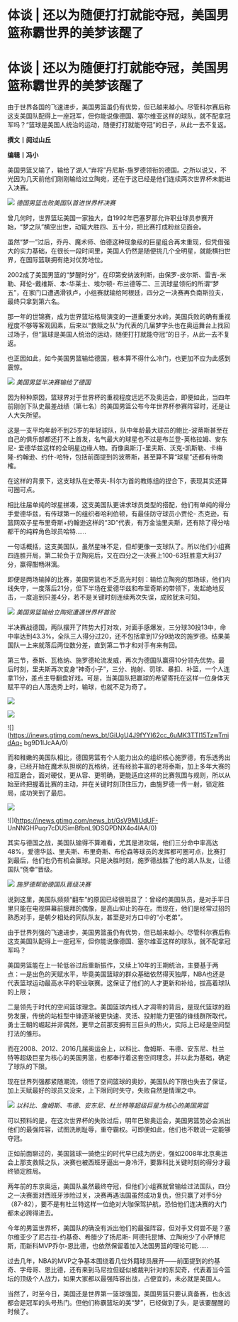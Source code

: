 # 体谈 | 还以为随便打打就能夺冠，美国男篮称霸世界的美梦该醒了

# 体谈 | 还以为随便打打就能夺冠，美国男篮称霸世界的美梦该醒了

由于世界各国的飞速进步，美国男篮虽仍有优势，但已越来越小。尽管科尔赛后称这支美国队配得上一座冠军，但你能说像德国、塞尔维亚这样的球队，就不配拿冠军吗？“篮球是美国人统治的运动，随便打打就能夺冠”的日子，从此一去不复返。

**撰文丨阅过山丘**

**编辑丨冯小**

美国男篮又输了，输给了湖人“弃将”丹尼斯-施罗德领衔的德国。之所以说又，不光因为几天前他们刚刚输给过立陶宛，还在于这已经是他们连续两次世界杯未能进入决赛。

![](https://inews.gtimg.com/news_bt/Ovr17o6Z_CzwQiNdRIw_xdS4ecsNDkAkHdByzWDDAmLYcAA/1000)
_德国男篮击败美国队首进世界杯决赛_

曾几何时，世界篮坛美国一家独大，自1992年巴塞罗那允许职业球员参赛开始，“梦之队”横空出世，动辄大胜四、五十分，把比赛打成粉丝见面会。

虽然“梦一”过后，乔丹、魔术师、伯德这种现象级的巨星组合再未重现，但凭借强大的实力基础，在很长一段时间里，美国人仍然是随便挑几个全明星，就能横扫世界，在国际篮联拥有绝对优势地位。

2002成了美国男篮的“梦醒时分”，在印第安纳波利斯，由保罗-皮尔斯、雷吉-米勒、拜伦-戴维斯、本-华莱士、埃尔顿-
布兰德等二、三流球星领衔的所谓“梦五”，在家门口遭遇滑铁卢，小组赛就输给阿根廷，四分之一决赛再负南斯拉夫，最终只拿到第六名。

那一年的世锦赛，成为世界篮坛格局演变的一道重要分水岭，美国兵败的确有重视程度不够等客观因素，后来以“救赎之队”为代表的几届梦字头也在奥运舞台上找回过场子，但“篮球是美国人统治的运动，随便打打就能夺冠”的日子，从此一去不复返。

也正因如此，如今美国男篮输给德国，根本算不得什么冷门，也更加不应为此感到震惊。

![](https://inews.gtimg.com/news_bt/OF2gPOLW6Gc7M0t1Je0JGoyIbPMUnQtCgkWA7-6KS1ZWUAA/1000)
_美国男篮半决赛输给了德国_

因为种种原因，篮球界对于世界杯的重视程度远远不及奥运会，即便如此，当四年前刚创下队史最差战绩（第七名）的美国男篮公布今年世界杯参赛阵容时，还是让人大失所望。

这是一支平均年龄不到25岁的年轻球队，队中年龄最大球员的鲍比-波蒂斯甚至在自己的俱乐部都还打不上首发，名气最大的球星也不过是布兰登-英格拉姆、安东尼-
爱德华兹这样的全明星边缘人物。而像奥斯汀-里夫斯、沃克-凯斯勒、卡梅隆-约翰逊、约什-哈特，包括前面提到的波蒂斯，甚至算不算“球星”还都有待商榷。

在这样的背景下，这支球队在史蒂夫-科尔为首的教练组的捏合下，表现其实还算可圈可点。

相比往届单纯的球星拼凑，这支美国队更讲求球员类型的搭配，他们有单纯的得分手爱德华兹，有传球第一的组织者哈利伯顿，有最佳防守球员小贾伦-
杰克逊，有篮网双子星布里奇斯+约翰逊这样的“3D”代表，有万金油里夫斯，还有除了得分啥都干的纯粹角色球员哈特……

一句话概括，这支美国队，虽然星味不足，但却更像一支球队了。所以他们小组赛四连胜开局，第二轮负于立陶宛后，又在四分之一决赛上100-63狂胜意大利37分，赢得酣畅淋漓。

即便是两场输掉的比赛，美国男篮也不乏高光时刻：输给立陶宛的那场球，他们内线失守，一度落后21分，但下半场在爱德华兹和布里奇斯的带领下，发起绝地反击，一度追到只差4分，若不是关键时刻连续两次失误，成败犹未可知。

![](https://inews.gtimg.com/news_bt/OyQYNJ8qtadygsNK8JpJd7ZOvqewivjKHJJYQQtDO0GB8AA/1000)
_美国男篮输给立陶宛遭遇世界杯首败_

半决赛战德国，两队摆开了阵势大打对攻，对面手感爆发，三分球30投13中，命中率达到43.3%，全队三人得分过20，还不包括拿到17分9助攻的施罗德。结果美国队一上来就落后两位数分差，直到第二节才和对手有来有回。

第三节，泰斯、瓦格纳、施罗德轮流发威，再次为德国队赢得10分领先优势。最后时刻，里夫斯再次变身“神奇小子”，三分、抛射、罚球、暴扣、补篮，一个人连拿11分，差点主导翻盘好戏。可是，当美国队把赢球的希望寄托在这样一位身体天赋平平的白人落选秀上时，输球，也就不足为奇了。

![](https://inews.gtimg.com/news_bt/GO9cyd8OYy2wZciosUFTB6E-PS9jsASQvXF1LUAzBWABMAA/0)

![](https://inews.gtimg.com/news_bt/GqPlWwSBcMjpyWfGuN22UHU1wYU9h4YTcT0e0dQRNMycIAA/0)

![](https://inews.gtimg.com/news_bt/GiUgU4J9fYYI62cc_6uMK3TTl15TzwTmidAq-
bg9D1IJcAA/0)

而和稚嫩的美国队相比，德国男篮有个人能力出众的组织核心施罗德，有乐透秀出身，已经开始在魔术队担纲的瓦格纳，还有经验丰富的老将泰斯，加上多年大赛的相互磨合，面对硬仗，更从容、更明确，更能适应这样的比赛氛围与规则，所以从始至终把握着比赛的主动，并在关键时刻顶住压力，由施罗德一传一射，锁定胜局，成功笑到了最后。

![](https://inews.gtimg.com/news_bt/GwH3kvotlG2UoQJggFCRi_WEyQ_FFq1h7cIcCzif8az1UAA/0)

![](https://inews.gtimg.com/news_bt/GsV9MlUdUF-
UnNNGHPuqr7cDUSimBfbnL9DSQPDNX4o4IAA/0)

其实与德国之战，美国队输得不算难看，尤其是进攻端，他们三分命中率高达48%，爱德华兹、里夫斯、布里奇斯、布伦森等球员的发挥都可圈可点，比赛打到最后，他们也仍有机会赢球。只是决胜时刻，施罗德战胜了他的湖人队友，让德国队“侥幸”晋级。

![](https://inews.gtimg.com/news_bt/OIJjsO8wwzGboheqiUvs6pAtL5FA8nY9jPc3pWkIUGENQAA/1000)
_施罗德帮助德国队晋级决赛_

说到这里，美国队频频“翻车”的原因已经很明显了：曾经的美国队员，是对手平日里只能在电视屏幕前膜拜的偶像，是高山仰止的存在。而现在，他们是经常过招的熟悉对手，是朝夕相处的同队队友，甚至是对方口中的“小老弟”。

由于世界列强的飞速进步，美国男篮虽仍有优势，但已越来越小。尽管科尔赛后称这支美国队配得上一座冠军，但你能说像德国、塞尔维亚这样的球队，就不配拿冠军吗？

美国男篮能在上一轮低谷过后重新振作，又续上10年的王期统治，主要基于两点：一是出色的天赋水平，毕竟美国篮球的群众基础依然得天独厚，NBA也还是代表篮球运动最高水平的职业联赛。这保证了他们的人才更新和补给，拔高着球队的上限；

二是领先于时代的空间篮球理念。美国篮球内线人才凋零的背后，是现代篮球的趋势发展，传统的站桩型中锋逐渐被更快速、灵活、投射能力更强的锋线群所取代，勇士王朝的崛起并非偶然，更早之前那支拥有三巨头的热火，实际上已经是空间型打法的雏形。

而在2008、2012、2016几届奥运会上，以科比、詹姆斯、韦德、安东尼、杜兰特等超级巨星为核心的美国男篮，也都奉行着这套空间理念，并以此为基础，确定了球队的下限。

现在世界列强都紧随潮流，领悟了空间篮球的奥妙，美国队的下限也失去了保证，加上天赋最好的球员又没来，上下限同时失守，失败自然是情理之中。

![](https://inews.gtimg.com/news_bt/O79zcrzbEhVLvs1FAfng3COvrYUZZOf3Pq694Cf4brLhkAA/1000)
_以科比、詹姆斯、韦德、安东尼、杜兰特等超级巨星为核心的美国男篮_

可以预料的是，在这次世界杯的失败过后，明年巴黎奥运会，美国男篮势必会派出他们的最强阵容，试图洗刷耻辱，重夺霸权。可即便如此，他们也不敢说一定能够夺冠。

正如前面聊过的，美国篮球一骑绝尘的时代早已成为历史，强如2008年北京奥运会上那支救赎之队，决赛也被西班牙逼出一身冷汗，要靠科比关键时刻的得分才最终锁定胜局。

两年前的东京奥运，美国队虽然最终夺冠，但他们小组赛就曾输给过法国队，四分之一决赛面对西班牙涉险过关，决赛再遇法国虽然成功复仇，但只赢了对手5分（87-82），要不是有杜兰特这样一位绝对大咖保驾护航，恐怕他们连决赛的大门都未必跨得进去。

今年的男篮世界杯，美国队的确没有派出他们的最强阵容，但对手又何尝不是？塞尔维亚少了尼古拉-约基奇、希腊少了扬尼斯-
阿德托昆博、立陶宛少了小萨博尼斯，而新科MVP乔尔-恩比德，也依然保留着加入法国男篮的理论可能……

过去几年，NBA的MVP之争基本围绕着几位外籍球员展开——前面提到的约基奇、字母哥、恩比德，还有来到马尼拉但疑似被裁判针对的东契奇，代表着当今篮坛的顶级个人战力，如果大家都以最强阵容出战，占便宜的，未必就是美国人。

当然了，时至今日，美国还是世界第一篮球强国，美国男篮只要认真备赛，也永远都会是冠军的头号热门。但他们称霸篮坛的美“梦”，已经做到了头，是该要醒醒的时候了。

